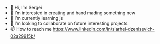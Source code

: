 - 👋 Hi, I’m Sergei
- 👀 I’m interested in creating and hand mading something new
- 🌱 I’m currently learning js
- 💞️ I’m looking to collaborate on future interesting projects.
- 📫 How to reach me https://www.linkedin.com/in/siarhei-dzenisevich-02a29915b/

<!---
SergeiDeni/SergeiDeni is a ✨ special ✨ repository because its `README.md` (this file) appears on your GitHub profile.
You can click the Preview link to take a look at your changes.
--->
